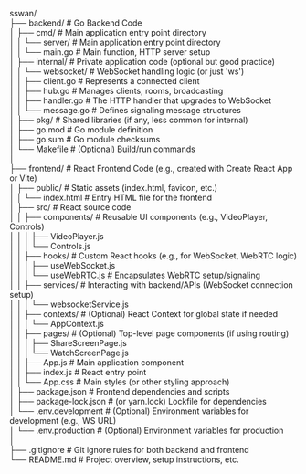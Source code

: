 sswan/  
├── backend/                  # Go Backend Code  
│   ├── cmd/                  # Main application entry point directory  
│   │   └── server/           # Main application entry point directory  
│   │       └── main.go       # Main function, HTTP server setup  
│   ├── internal/             # Private application code (optional but good practice)  
│   │   └── websocket/        # WebSocket handling logic (or just 'ws')  
│   │       ├── client.go     # Represents a connected client  
│   │       ├── hub.go        # Manages clients, rooms, broadcasting  
│   │       ├── handler.go    # The HTTP handler that upgrades to WebSocket  
│   │       └── message.go    # Defines signaling message structures  
│   ├── pkg/                  # Shared libraries (if any, less common for internal)  
│   ├── go.mod                # Go module definition  
│   ├── go.sum                # Go module checksums  
│   └── Makefile              # (Optional) Build/run commands  
│  
├── frontend/                 # React Frontend Code (e.g., created with Create React App or Vite)  
│   ├── public/               # Static assets (index.html, favicon, etc.)  
│   │   └── index.html        # Entry HTML file for the frontend  
│   ├── src/                  # React source code  
│   │   ├── components/       # Reusable UI components (e.g., VideoPlayer, Controls)  
│   │   │   ├── VideoPlayer.js  
│   │   │   └── Controls.js  
│   │   ├── hooks/            # Custom React hooks (e.g., for WebSocket, WebRTC logic)  
│   │   │   ├── useWebSocket.js  
│   │   │   └── useWebRTC.js  # Encapsulates WebRTC setup/signaling  
│   │   ├── services/         # Interacting with backend/APIs (WebSocket connection setup)  
│   │   │   └── websocketService.js  
│   │   ├── contexts/         # (Optional) React Context for global state if needed  
│   │   │   └── AppContext.js  
│   │   ├── pages/            # (Optional) Top-level page components (if using routing)  
│   │   │   ├── ShareScreenPage.js  
│   │   │   └── WatchScreenPage.js  
│   │   ├── App.js            # Main application component  
│   │   ├── index.js          # React entry point  
│   │   └── App.css           # Main styles (or other styling approach)  
│   ├── package.json          # Frontend dependencies and scripts  
│   ├── package-lock.json     # (or yarn.lock) Lockfile for dependencies  
│   └── .env.development      # (Optional) Environment variables for development (e.g., WS URL)  
│   └── .env.production       # (Optional) Environment variables for production  
│  
├── .gitignore                # Git ignore rules for both backend and frontend  
└── README.md                 # Project overview, setup instructions, etc.  
